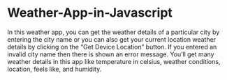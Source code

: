# Weather-App-in-Javascript
In this weather app, you can get the weather details of a particular city by entering the city name or you can also get your current location weather details by clicking on the “Get Device Location” button. If you entered an invalid city name then there is shown an error message. You’ll get many weather details in this app like temperature in celsius, weather conditions, location, feels like, and humidity. 